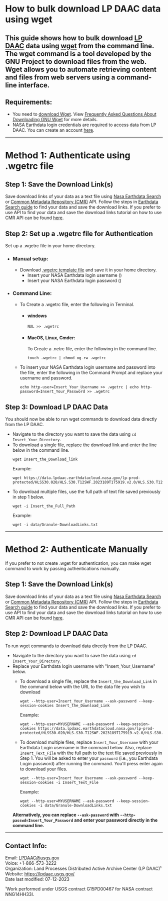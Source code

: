 # How to bulk download LP DAAC data using wget  

This guide shows how to bulk download [LP DAAC](https://lpdaac.usgs.gov/) data using [wget](https://www.gnu.org/software/wget/) from the command line. The wget command is a tool developed by the GNU Project to download files from the web. Wget allows you to automate retrieving content and files from web servers using a command-line interface. 
---

## Requirements:
- You need to [download Wget](https://ftp.gnu.org/gnu/wget/). View [Frequently Asked Questions About Downloading GNU Wget](http://wget.addictivecode.org/FrequentlyAskedQuestions.html#download) for more details.
- NASA Earthdata login credentials are required to access data from LP DAAC. You can create an account [here](https://urs.earthdata.nasa.gov/users/new).
---

# Method 1: Authenticate using .wgetrc file
## Step 1: Save the Download Link(s)  

Save download links of your data as a text file using [Nasa Earthdata Search](https://search.earthdata.nasa.gov/search) or [Common Metadata Repository (CMR)](https://www.earthdata.nasa.gov/eosdis/science-system-description/eosdis-components/cmr) API. Follow the steps in [Earthdata Search guide](https://github.com/nasa/EMIT-Data-Resources/blob/main/guides/Getting_EMIT_Data_using_EarthData_Search.md) to find your data and save the download links. If you prefer to use API to find your data and save the download links tutorial on how to use CMR API can be found [here](https://github.com/nasa/LPDAAC-Data-Resources/blob/main/python/tutorials/Data_Discovery_CMR_API_Request.ipynb). 


## Step 2: Set up a .wgetrc file for Authentication

Set up a .wgetrc file in your home directory.

- ### Manual setup:
  - Download [.wgetrc template file](https://github.com/nasa/LPDAAC-Data-Resources/tree/main/data/.wgetrc) and save it in your home directory.
    - Insert your NASA Earthdata login username (<USERNAME>)
    - Insert your NASA Earthdata login password (<PASSWORD>)


- ### Command Line:
  - To Create a .wgetrc file, enter the following in Terminal.
    - #### windows
      ```text
      NUL >> .wgetrc
      ```
    - #### MacOS, Linux, Cmder:

      To Create a .netrc file, enter the following in the command line. 
      ```text
      touch .wgetrc | chmod og-rw .wgetrc
      ```
  - To insert your NASA Earthdata login username and password into the file, enter the following in the Command Prompt and replace your username and password.

      ```text
      echo http-user=Insert_Your_Username >> .wgetrc | echo http-password=Insert_Your_Password >> .wgetrc
      ```

## Step 3: Download LP DAAC Data

You should now be able to run wget commands to download data directly from the LP DAAC. 
- Navigate to the directory you want to save the data using `cd Insert_Your_Directory`.
- To download a single file, replace the download link and enter the line below in the command line.
  ```text
  wget Insert_the_Download_link
  ``` 
  Example:
  ```text
  wget https://data.lpdaac.earthdatacloud.nasa.gov/lp-prod-protected/HLSS30.020/HLS.S30.T12SWF.2023189T175919.v2.0/HLS.S30.T12SWF.2023189T175919.v2.0.B08.tif 
  ``` 
- To download multiple files, use the full path of text file saved previously in step 1 below. 
  ```text
  wget -i Insert_the_Full_Path
  ``` 
  Example:
  ```text
  wget -i data/Granule-DownloadLinks.txt

  ```

---
# Method 2: Authenticate Manually

If you prefer to not create .wget for authentication, you can make wget command to work by passing authentications manually.

## Step 1: Save the Download Link(s)  

Save download links of your data as a text file using [Nasa Earthdata Search](https://search.earthdata.nasa.gov/search) or [Common Metadata Repository (CMR)](https://www.earthdata.nasa.gov/eosdis/science-system-description/eosdis-components/cmr) API. Follow the steps in [Earthdata Search guide](https://github.com/nasa/EMIT-Data-Resources/blob/main/guides/Getting_EMIT_Data_using_EarthData_Search.md) to find your data and save the download links. If you prefer to use API to find your data and save the download links tutorial on how to use CMR API can be found [here](https://github.com/nasa/LPDAAC-Data-Resources/blob/main/python/tutorials/Data_Discovery_CMR_API_Request.ipynb). 


## Step 2: Download LP DAAC Data

To run wget commands to download data directly from the LP DAAC. 

- Navigate to the directory you want to save the data using `cd Insert_Your_Directory`.
- Replace your Earthdata login username with "Insert_Your_Username" below.
  - To download a single file, replace the `Insert_the_Download_Link`  in the command below with the URL to the data file you wish to download
    ```
    wget --http-user=Insert_Your_Username --ask-password --keep-session-cookies Insert_the_Download_Link
    ```
     Example:
    ```
    wget --http-user=MYUSERNAME --ask-password --keep-session-cookies https://data.lpdaac.earthdatacloud.nasa.gov/lp-prod-protected/HLSS30.020/HLS.S30.T12SWF.2023189T175919.v2.0/HLS.S30.T12SWF.2023189T175919.v2.0.B08.tif
    ```
  
  - To download multiple files, replace `Insert_Your_Username` with your Earthdata Login username in the command below. Also, replace `Insert_Text_File` with the full path to the text file saved previously in Step 1. You will be asked to enter your `password` (i.e., you Earthdata Login password) after running the command. You'll press enter again to download your files.  
  
    ```
    wget --http-user=Insert_Your_Username --ask-password --keep-session-cookies -i Insert_Text_File
    ```

    Example:
    ```
    wget --http-user=MYUSERNAME --ask-password --keep-session-cookies -i data/Granule-DownloadLinks.txt
    ```
  **Alternatively, you can replace `--ask-password` with `--http-passwd=Insert_Your_Password` and enter your password directly in the command line.** 

---

## Contact Info:  

Email: LPDAAC@usgs.gov  
Voice: +1-866-573-3222  
Organization: Land Processes Distributed Active Archive Center (LP DAAC)¹  
Website: <https://lpdaac.usgs.gov/>  
Date last modified: 07-12-2023  

¹Work performed under USGS contract G15PD00467 for NASA contract NNG14HH33I.  
